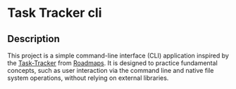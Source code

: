 # Task Tracker cli
## Description
This project is a simple command-line interface (CLI) application inspired by the [Task-Tracker](https://roadmap.sh/projects/task-tracker) from [Roadmaps](https://roadmap.sh).
It is designed to practice fundamental concepts, such as user interaction via the command line and native file system operations, without relying on external libraries.

